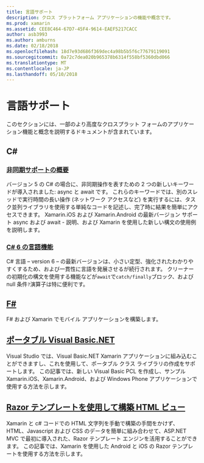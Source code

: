 ```yaml
---
title: 言語サポート
description: クロス プラットフォーム アプリケーションの機能や概念です。
ms.prod: xamarin
ms.assetid: CEE8C464-67D7-45F4-9614-EAEF5217CACC
author: asb3993
ms.author: amburns
ms.date: 02/18/2018
ms.openlocfilehash: 18d7e93d686f369dec4a98b5b5f6c77679119091
ms.sourcegitcommit: 0a72c7dea020b965378b6314f558bf5360dbd066
ms.translationtype: MT
ms.contentlocale: ja-JP
ms.lasthandoff: 05/10/2018
---
```

# <a name="language-support"></a>言語サポート

このセクションには、一部のより高度なクロスプラット フォームのアプリケーション機能と概念を説明するドキュメントが含まれています。

## <a name="c"></a>C# 
###  <a name="async-support-overviewcross-platformplatformasyncmd"></a>[非同期サポートの概要](~/cross-platform/platform/async.md)

バージョン 5 の C# の場合に、非同期操作を表すための 2 つの新しいキーワードが導入されました: async と await です。 これらのキーワードでは、別のスレッドで実行時間の長い操作 (ネットワーク アクセスなど) を実行するには、タスク並列ライブラリを使用する単純なコードを記述し、完了時に結果を簡単にアクセスできます。 Xamarin.iOS および Xamarin.Android の最新バージョン サポート async および await - 説明、および Xamarin を使用した新しい構文の使用例を説明します。

### <a name="c-6-language-featurescross-platformplatformcsharp-sixmd"></a>[C# 6 の言語機能](~/cross-platform/platform/csharp-six.md)

C# 言語 – version 6 – の最新バージョンは、小さい定型、強化されたわかりやすくするため、および一貫性に言語を発展させるが続行されます。 クリーナーの初期化の構文を使用する機能などが`await`で`catch/finally`ブロック、および null 条件`?`演算子は特に便利です。

## <a name="ffsharpindexmd"></a>[F#](fsharp/index.md)

F# および Xamarin でモバイル アプリケーションを構築します。

##  <a name="portable-visual-basicnetcross-platformplatformvisual-basicindexmd"></a>[ポータブル Visual Basic.NET](~/cross-platform/platform/visual-basic/index.md)

Visual Studio では、Visual Basic.NET Xamarin アプリケーションに組み込むことができますし、これを使用して、ポータブル クラス ライブラリの作成をサポートします。 この記事では、新しい Visual Basic PCL を作成し、サンプル Xamarin.iOS、Xamarin.Android、および Windows Phone アプリケーションで使用する方法を示します。

##  <a name="building-html-views-using-razor-templatescross-platformplatformrazor-html-templatesindexmd"></a>[Razor テンプレートを使用して構築 HTML ビュー](~/cross-platform/platform/razor-html-templates/index.md)

Xamarin と c# コードでの HTML 文字列を手動で構築の手間をかけず、HTML、Javascript および CSS のデータを簡単に組み合わせて、ASP.NET MVC で最初に導入された、Razor テンプレート エンジンを活用することができます。
この記事では、Xamarin を使用した Android と iOS の Razor テンプレートを使用する方法を示します。

